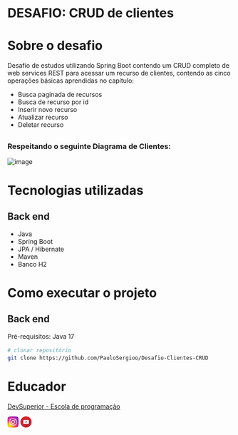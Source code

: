 # DESAFIO: CRUD de clientes

# Sobre o desafio

Desafio de estudos utilizando Spring Boot contendo um CRUD completo de web services REST para
acessar um recurso de clientes, contendo as cinco operações básicas aprendidas no capítulo:

- Busca paginada de recursos
- Busca de recurso por id
- Inserir novo recurso
- Atualizar recurso
- Deletar recurso

## 

### Respeitando o seguinte Diagrama de Clientes:

![image](https://user-images.githubusercontent.com/88008441/219996121-cc90c418-00f3-49c4-be14-a551e9370de0.png)

# Tecnologias utilizadas
## Back end
- Java
- Spring Boot
- JPA / Hibernate
- Maven
- Banco H2

# Como executar o projeto

## Back end
Pré-requisitos: Java 17

```bash
# clonar repositório
git clone https://github.com/PauloSergioo/Desafio-Clientes-CRUD

```

# Educador

[DevSuperior - Escola de programação](https://devsuperior.com.br/)

[![DevSuperior no Instagram](https://raw.githubusercontent.com/devsuperior/bds-assets/main/ds/ig-icon.png)](https://instagram.com/devsuperior.ig) ![DevSuperior no Youtube](https://raw.githubusercontent.com/devsuperior/bds-assets/main/ds/yt-icon.png)
